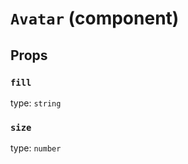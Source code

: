 `Avatar` (component)
====================



Props
-----

### `fill`

type: `string`


### `size`

type: `number`

